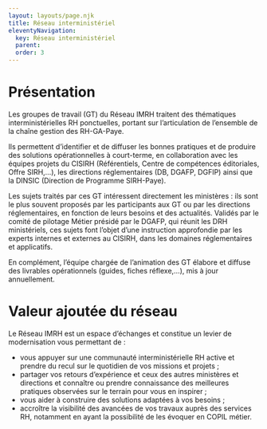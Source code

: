 ```yaml
---
layout: layouts/page.njk
title: Réseau interministériel
eleventyNavigation:
  key: Réseau interministériel
  parent:
  order: 3
---
```


# Présentation

Les groupes de travail (GT) du Réseau IMRH traitent des thématiques interministérielles RH ponctuelles, portant sur l’articulation de l’ensemble de la chaîne gestion des RH-GA-Paye.

Ils permettent d’identifier et de diffuser les bonnes pratiques et de produire des solutions opérationnelles à court-terme, en collaboration avec les équipes projets du CISIRH (Référentiels, Centre de compétences éditoriales, Offre SIRH,…), les directions réglementaires (DB, DGAFP, DGFIP) ainsi que la DINSIC (Direction de Programme SIRH-Paye).

Les sujets traités par ces GT intéressent directement les ministères : ils sont le plus souvent proposés par les participants aux GT ou par les directions réglementaires, en fonction de leurs besoins et des actualités. Validés par le comité de pilotage Métier présidé par le DGAFP, qui réunit les DRH ministériels, ces sujets font l’objet d’une instruction approfondie par les experts internes et externes au CISIRH, dans les domaines réglementaires et applicatifs.

En complément, l’équipe chargée de l’animation des GT élabore et diffuse des livrables opérationnels (guides, fiches réflexe,…), mis à jour annuellement.

# Valeur ajoutée du réseau

Le Réseau IMRH est un espace d’échanges et constitue un levier de modernisation vous permettant de :
- vous appuyer sur une communauté interministérielle RH active et prendre du recul sur le quotidien de vos missions et projets ;
- partager vos retours d’expérience et ceux des autres ministères et directions et connaître ou prendre connaissance des meilleures pratiques observées sur le terrain pour vous en inspirer ;
- vous aider à construire des solutions adaptées à vos besoins ;
- accroître la visibilité des avancées de vos travaux auprès des services RH, notamment en ayant la possibilité de les évoquer en COPIL métier.


